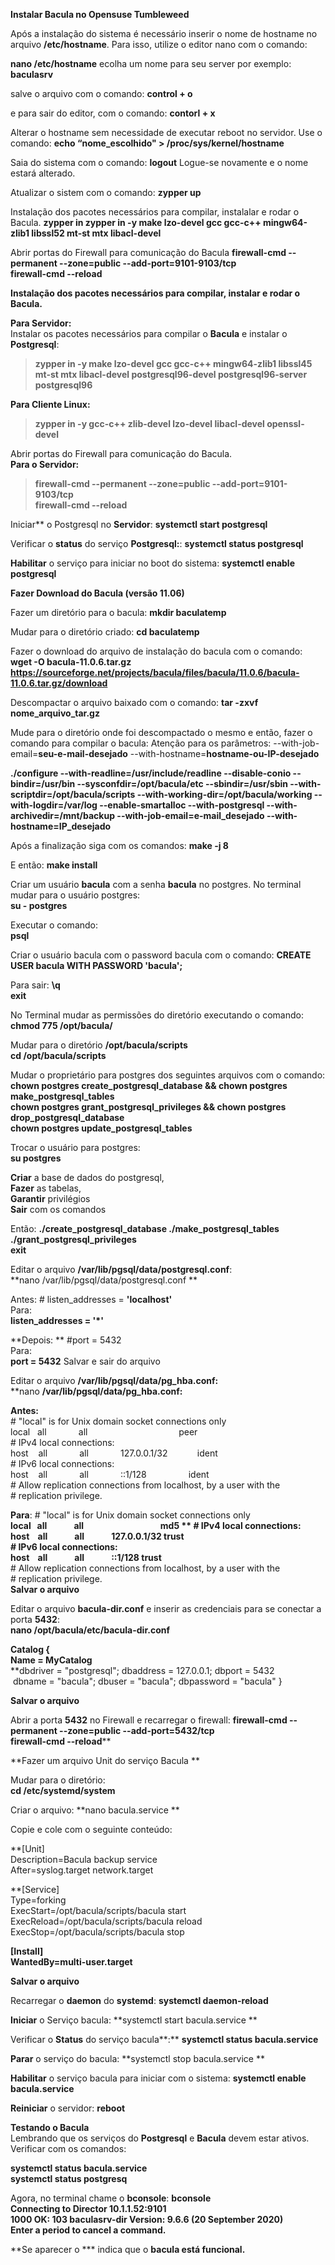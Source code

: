 **Instalar Bacula no Opensuse Tumbleweed**

Após a instalação do sistema é necessário inserir o nome de hostname no arquivo **/etc/hostname**. Para isso, utilize o editor nano com o comando:

**nano /etc/hostname**
ecolha um nome para seu server por exemplo: **baculasrv**

salve o arquivo com o comando:
**control + o**

e para sair do editor, com o comando:
**contorl + x**

Alterar o hostname sem necessidade de executar reboot no servidor. Use o comando:
**echo “nome_escolhido" > /proc/sys/kernel/hostname**

Saia do sistema com o comando:
**logout**
Logue-se novamente e o nome estará alterado. 



Atualizar o sistem com o comando:
**zypper up**

Instalação dos pacotes necessários para compilar, instalalar e rodar o Bacula.
**zypper in zypper in -y make lzo-devel gcc gcc-c++ mingw64-zlib1 libssl52 mt-st mtx libacl-devel**

Abrir portas do Firewall para comunicação do Bacula
**firewall-cmd --permanent --zone=public --add-port=9101-9103/tcp  
firewall-cmd --reload**



**Instalação dos pacotes necessários para compilar, instalar e rodar o Bacula.**

**Para Servidor:**  
Instalar os pacotes necessários para compilar o **Bacula** e instalar o **Postgresql**:

> **zypper in -y make lzo-devel gcc gcc-c++ mingw64-zlib1 libssl45 mt-st mtx libacl-devel postgresql96-devel postgresql96-server postgresql96**

**Para Cliente Linux:**

> **zypper in -y gcc-c++ zlib-devel lzo-devel libacl-devel openssl-devel**

Abrir portas do Firewall para comunicação do Bacula.  
**Para o **Servidor:****

> **firewall-cmd --permanent --zone=public --add-port=9101-9103/tcp  
> firewall-cmd --reload**

Iniciar** o Postgresql no **Servidor**:
**systemctl start postgresql**

Verificar o **status** do serviço **Postgresql:**:
**systemctl status postgresql**

**Habilitar** o serviço para iniciar no boot do sistema:
**systemctl enable postgresql**



**Fazer Download do Bacula (versão 11.06)**

Fazer um diretório para o bacula:
**mkdir baculatemp**

Mudar para o diretório criado:
**cd baculatemp**

Fazer o download do arquivo de instalação do bacula com o comando:
**wget -O bacula-11.0.6.tar.gz https://sourceforge.net/projects/bacula/files/bacula/11.0.6/bacula-11.0.6.tar.gz/download**



Descompactar o arquivo baixado com o comando:
**tar -zxvf nome_arquivo_tar.gz**

Mude para o diretório onde foi descompactado o mesmo e então, fazer o comando para compilar o bacula:
Atenção para os parâmetros:
--with-job-email=**seu-e-mail-desejado**
--with-hostname=**hostname-ou-IP-desejado**

**./configure --with-readline=/usr/include/readline --disable-conio --bindir=/usr/bin --sysconfdir=/opt/bacula/etc --sbindir=/usr/sbin --with-scriptdir=/opt/bacula/scripts --with-working-dir=/opt/bacula/working --with-logdir=/var/log --enable-smartalloc --with-postgresql --with-archivedir=/mnt/backup --with-job-email=e-mail_desejado --with-hostname=IP_desejado**

Após a finalização siga com os comandos:
**make -j 8**

E então:
**make install**

Criar um usuário **bacula** com a senha **bacula** no postgres. No terminal mudar para o usuário postgres:  
**su - postgres**  

Executar o comando:  
**psql**

Criar o usuário bacula com o password bacula com o comando:
**CREATE USER bacula WITH PASSWORD 'bacula';**

Para sair:
**\q**  
**exit**

No Terminal mudar as permissões do diretório executando o comando:
**chmod 775 /opt/bacula/**

Mudar para o diretório **/opt/bacula/scripts**  
**cd /opt/bacula/scripts**

Mudar o proprietário para postgres dos seguintes arquivos com o comando:  
**chown postgres create\_postgresql\_database && chown postgres make\_postgresql\_tables**  
**chown postgres grant\_postgresql\_privileges && chown postgres drop\_postgresql\_database**  
**chown postgres update\_postgresql\_tables**

Trocar o usuário para postgres:  
**su postgres**

**Criar** a base de dados do postgresql,  
**Fazer** as tabelas,  
**Garantir** privilégios   
**Sair**
com os comandos

Então:
**./create_postgresql_database
./make_postgresql_tables
./grant_postgresql_privileges  
 exit**

Editar o arquivo **/var/lib/pgsql/data/postgresql.conf**:  
**nano /var/lib/pgsql/data/postgresql.conf **

Antes:  # listen_addresses = **'localhost'**  
Para:  
**listen_addresses = '*'**  
  
**Depois:  **
#port = 5432  
Para:  
**port = 5432**
Salvar e sair do arquivo

Editar o arquivo **/var/lib/pgsql/data/pg_hba.conf:** 
**nano **/var/lib/pgsql/data/pg_hba.conf:**

**Antes:**  
\# "local" is for Unix domain socket connections only  
local   all             all                                     peer  
\# IPv4 local connections:  
host    all             all             127.0.0.1/32            ident  
\# IPv6 local connections:  
host    all             all             ::1/128                 ident  
\# Allow replication connections from localhost, by a user with the  
\# replication privilege.

**Para**: 
\# "local" is for Unix domain socket connections only  
**local   all             all                                     md5  **
\# IPv4 local connections:  
host    all             all             127.0.0.1/32    trust  
\# IPv6 local connections:  
host    all             all             ::1/128             trust**  
\# Allow replication connections from localhost, by a user with the  
\# replication privilege.  
**Salvar o arquivo**

Editar o arquivo **bacula-dir.conf** e inserir as credenciais para se conectar a porta **5432**:  
**nano /opt/bacula/etc/bacula-dir.conf**

**Catalog {  
   Name = MyCatalog**  
   **dbdriver = "postgresql"; dbaddress = 127.0.0.1; dbport = 5432  
    dbname = "bacula"; dbuser = "bacula"; dbpassword = "bacula"
    }  

**Salvar o arquivo**

Abrir a porta **5432** no Firewall e recarregar o firewall:
**firewall-cmd --permanent --zone=public --add-port=5432/tcp  
firewall-cmd --reload****



**Fazer um arquivo Unit do serviço Bacula **     

Mudar para o diretório:  
**cd /etc/systemd/system**

Criar o arquivo:
**nano bacula.service ** 

Copie e cole com o seguinte conteúdo:

**[Unit]  
Description=Bacula backup service  
After=syslog.target network.target  

**[Service]  
Type=forking  
ExecStart=/opt/bacula/scripts/bacula start  
ExecReload=/opt/bacula/scripts/bacula reload  
ExecStop=/opt/bacula/scripts/bacula stop  
   
**[Install]  
WantedBy=multi-user.target**

**Salvar o arquivo**


Recarregar o **daemon** do **systemd**:
**systemctl daemon-reload**  

**Iniciar** o Serviço bacula:
**systemctl start bacula.service **

Verificar o **Status** do serviço bacula**:**
**systemctl status bacula.service**

**Parar** o serviço do bacula:
**systemctl stop bacula.service **

**Habilitar** o serviço bacula para iniciar com o sistema:
**systemctl enable bacula.service**

**Reiniciar** o servidor:
 **reboot**
 
 
 
**Testando o Bacula**  
Lembrando que os serviços do **Postgresql** e **Bacula** devem estar ativos. Verificar com os comandos:  

**systemctl status bacula.service  
systemctl status postgresq**

Agora, no terminal chame o **bconsole**:
**bconsole**  
**Connecting to Director 10.1.1.52:9101**  
**1000 OK: 103 baculasrv-dir Version: 9.6.6 (20 September 2020)**  
**Enter a period to cancel a command.**  

**Se aparecer o *** indica que o **bacula está funcional.**